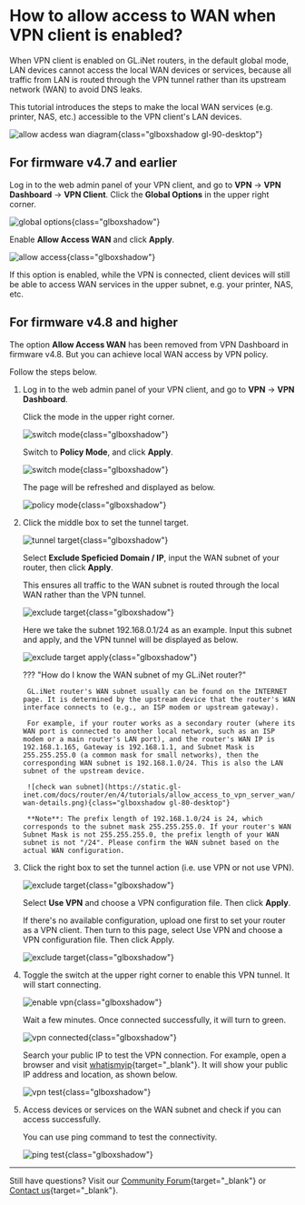 # How to allow access to WAN when VPN client is enabled?

When VPN client is enabled on GL.iNet routers, in the default global mode, LAN devices cannot access the local WAN devices or services, because all traffic from LAN is routed through the VPN tunnel rather than its upstream network (WAN) to avoid DNS leaks.

This tutorial introduces the steps to make the local WAN services (e.g. printer, NAS, etc.) accessible to the VPN client's LAN devices.

![allow acdess wan diagram](https://static.gl-inet.com/docs/router/en/4/tutorials/vpn_dashboard/allow_access_wan_diagram.jpg){class="glboxshadow gl-90-desktop"}

## For firmware v4.7 and earlier

Log in to the web admin panel of your VPN client, and go to **VPN** -> **VPN Dashboard** -> **VPN Client**. Click the **Global Options** in the upper right corner.

![global options](https://static.gl-inet.com/docs/router/en/4/tutorials/allow_access_to_vpn_server_wan/4.7-global-options.png){class="glboxshadow"}

Enable **Allow Access WAN** and click **Apply**.

![allow access](https://static.gl-inet.com/docs/router/en/4/tutorials/allow_access_to_vpn_server_wan/4.7-allow-access-wan.png){class="glboxshadow"}

If this option is enabled, while the VPN is connected, client devices will still be able to access WAN services in the upper subnet, e.g. your printer, NAS, etc.

## For firmware v4.8 and higher

The option **Allow Access WAN** has been removed from VPN Dashboard in firmware v4.8. But you can achieve local WAN access by VPN policy.

Follow the steps below.

1. Log in to the web admin panel of your VPN client, and go to **VPN** -> **VPN Dashboard**. 

    Click the mode in the upper right corner.

    ![switch mode](https://static.gl-inet.com/docs/router/en/4/tutorials/allow_access_to_vpn_server_wan/switch-mode-1.png){class="glboxshadow"}

    Switch to **Policy Mode**, and click **Apply**.

    ![switch mode](https://static.gl-inet.com/docs/router/en/4/tutorials/allow_access_to_vpn_server_wan/switch-mode-2.png){class="glboxshadow"}

    The page will be refreshed and displayed as below.

    ![policy mode](https://static.gl-inet.com/docs/router/en/4/tutorials/allow_access_to_vpn_server_wan/primary-tunnel.png){class="glboxshadow"}

2. Click the middle box to set the tunnel target.

    ![tunnel target](https://static.gl-inet.com/docs/router/en/4/tutorials/allow_access_to_vpn_server_wan/select-target.png){class="glboxshadow"}

    Select **Exclude Speficied Domain / IP**, input the WAN subnet of your router, then click **Apply**.

    This ensures all traffic to the WAN subnet is routed through the local WAN rather than the VPN tunnel.

    ![exclude target](https://static.gl-inet.com/docs/router/en/4/tutorials/allow_access_to_vpn_server_wan/exclude-target.png){class="glboxshadow"}

    Here we take the subnet 192.168.0.1/24 as an example. Input this subnet and apply, and the VPN tunnel will be displayed as below.

    ![exclude target apply](https://static.gl-inet.com/docs/router/en/4/tutorials/allow_access_to_vpn_server_wan/target-apply.png){class="glboxshadow"}

    ??? "How do I know the WAN subnet of my GL.iNet router?"
    
        GL.iNet router's WAN subnet usually can be found on the INTERNET page. It is determined by the upstream device that the router's WAN interface connects to (e.g., an ISP modem or upstream gateway).

        For example, if your router works as a secondary router (where its WAN port is connected to another local network, such as an ISP modem or a main router's LAN port), and the router's WAN IP is 192.168.1.165, Gateway is 192.168.1.1, and Subnet Mask is 255.255.255.0 (a common mask for small networks), then the corresponding WAN subnet is 192.168.1.0/24. This is also the LAN subnet of the upstream device.

        ![check wan subnet](https://static.gl-inet.com/docs/router/en/4/tutorials/allow_access_to_vpn_server_wan/local-wan-details.png){class="glboxshadow gl-80-desktop"}

        **Note**: The prefix length of 192.168.1.0/24 is 24, which corresponds to the subnet mask 255.255.255.0. If your router's WAN Subnet Mask is not 255.255.255.0, the prefix length of your WAN subnet is not "/24". Please confirm the WAN subnet based on the actual WAN configuration. 

3. Click the right box to set the tunnel action (i.e. use VPN or not use VPN).

    ![exclude target](https://static.gl-inet.com/docs/router/en/4/tutorials/allow_access_to_vpn_server_wan/select-config-1.png){class="glboxshadow"}

    Select **Use VPN** and choose a VPN configuration file. Then click **Apply**.
    
    If there's no available configuration, upload one first to set your router as a VPN client. Then turn to this page, select Use VPN and choose a VPN configuration file. Then click Apply.

    ![exclude target](https://static.gl-inet.com/docs/router/en/4/tutorials/allow_access_to_vpn_server_wan/select-config-2.jpg){class="glboxshadow"}

4. Toggle the switch at the upper right corner to enable this VPN tunnel. It will start connecting.

    ![enable vpn](https://static.gl-inet.com/docs/router/en/4/tutorials/allow_access_to_vpn_server_wan/enable_vpn.png){class="glboxshadow"}

    Wait a few minutes. Once connected successfully, it will turn to green.

    ![vpn connected](https://static.gl-inet.com/docs/router/en/4/tutorials/allow_access_to_vpn_server_wan/vpn_connected.png){class="glboxshadow"}

    Search your public IP to test the VPN connection. For example, open a browser and visit [whatismyip](https://whatismyipaddress.com/){target="_blank"}. It will show your public IP address and location, as shown below. 

    ![vpn test](https://static.gl-inet.com/docs/router/en/4/tutorials/allow_access_to_vpn_server_wan/ipcheck.png){class="glboxshadow"}

5. Access devices or services on the WAN subnet and check if you can access successfully.

    You can use ping command to test the connectivity. 

    ![ping test](https://static.gl-inet.com/docs/router/en/4/tutorials/allow_access_to_vpn_server_wan/ping-test.png){class="glboxshadow"}

---

Still have questions? Visit our [Community Forum](https://forum.gl-inet.com){target="_blank"} or [Contact us](https://www.gl-inet.com/contacts/){target="_blank"}.